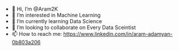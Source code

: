 - 👋 Hi, I’m @Aram2K
- 👀 I’m interested in Machine Learning
- 🌱 I’m currently learning Data Science
- 💞️ I’m looking to collaborate on Every Data Sceintist
- 📫 How to reach me: https://www.linkedin.com/in/aram-adamyan-0b803a206

<!---
Aram2K/Aram2K is a ✨ special ✨ repository because its `README.md` (this file) appears on your GitHub profile.
You can click the Preview link to take a look at your changes.
--->
